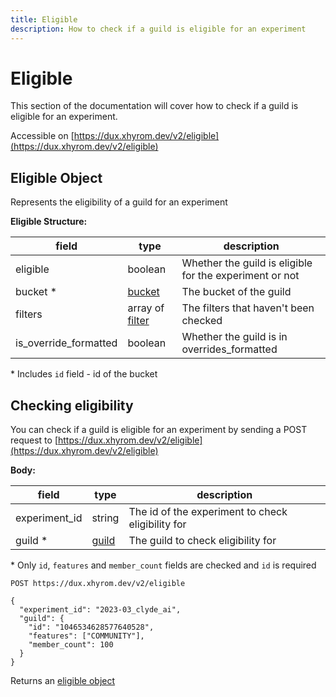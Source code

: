 ```yaml
---
title: Eligible
description: How to check if a guild is eligible for an experiment
---
```


# Eligible

This section of the documentation will cover how to check if a guild is eligible for an experiment.

Accessible on [https://dux.xhyrom.dev/v2/eligible](https://dux.xhyrom.dev/v2/eligible)

## Eligible Object

Represents the eligibility of a guild for an experiment

**Eligible Structure:**

| field                 | type                                                      | description                                             |
| --------------------- | --------------------------------------------------------- | ------------------------------------------------------- |
| eligible              | boolean                                                   | Whether the guild is eligible for the experiment or not |
| bucket *              | [bucket](./experiments#population-bucket-object)          | The bucket of the guild                                 |
| filters               | array of [filter](./experiments#population-filter-object) | The filters that haven't been checked                   |
| is_override_formatted | boolean                                                   | Whether the guild is in overrides_formatted             |

\* Includes `id` field - id of the bucket

## Checking eligibility

You can check if a guild is eligible for an experiment by sending a POST request to [https://dux.xhyrom.dev/v2/eligible](https://dux.xhyrom.dev/v2/eligible)

**Body:**

| field         | type                                                                                      | description                                       |
| ------------- | ----------------------------------------------------------------------------------------- | ------------------------------------------------- |
| experiment_id | string                                                                                    | The id of the experiment to check eligibility for |
| guild *       | [guild](https://discord.com/developers/docs/resources/guild#guild-object-guild-structure) | The guild to check eligibility for                |

\* Only `id`, `features` and `member_count` fields are checked and `id` is required

```
POST https://dux.xhyrom.dev/v2/eligible

{
  "experiment_id": "2023-03_clyde_ai",
  "guild": {
    "id": "1046534628577640528",
    "features": ["COMMUNITY"],
    "member_count": 100
  }
}
```

Returns an [eligible object](#eligible-object)
